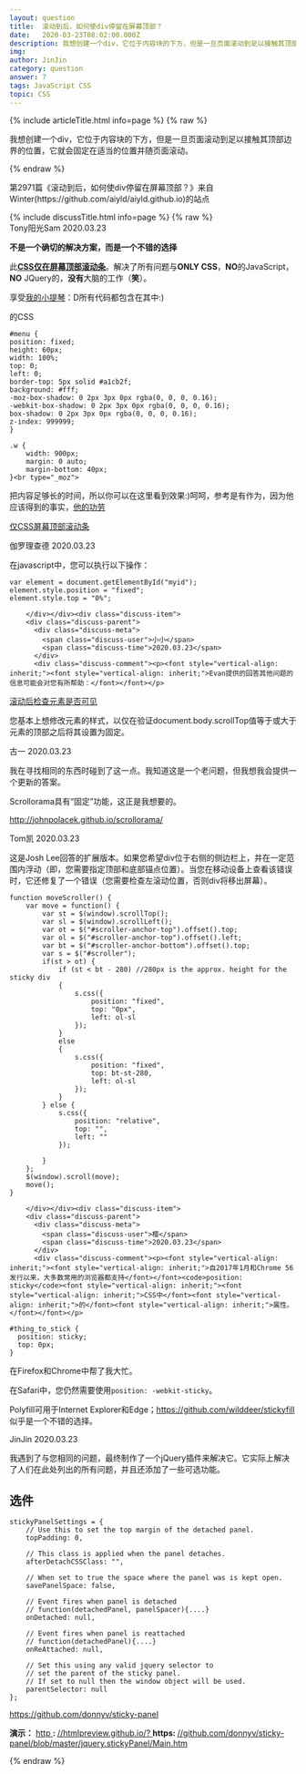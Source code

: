 ```yaml
---
layout: question
title:  滚动到后，如何使div停留在屏幕顶部？
date:   2020-03-23T08:02:00.000Z
description: 我想创建一个div，它位于内容块的下方，但是一旦页面滚动到足以接触其顶部边界的位置，它就会固定在适当的位置并随页面滚动。...
img: 
author: JinJin
category: question
answer: 7
tags: JavaScript CSS
topic: CSS
---
```

<div class="article-root">
  <div class="article">
    {% include articleTitle.html info=page %}
    {% raw %}
    <div class="article-content"><p><font style="vertical-align: inherit;"><font style="vertical-align: inherit;">我想创建一个div，它位于内容块的下方，但是一旦页面滚动到足以接触其顶部边界的位置，它就会固定在适当的位置并随页面滚动。</font></font></p></div>
    {% endraw %}
  </div>
  <p class="winter_mark">第2971篇《滚动到后，如何使div停留在屏幕顶部？》来自Winter(https://github.com/aiyld/aiyld.github.io)的站点</p>
  <div class="discuss-wrapper">
    {% include discussTitle.html info=page %}
    {% raw %}
    <div class="discuss-list">
    <div class="discuss-item">
        <div class="discuss-parent">
          <div class="discuss-meta">
            <span class="discuss-user">Tony阳光Sam</span>
            <span class="discuss-time">2020.03.23</span>
          </div>
          <div class="discuss-comment"><p><strong><font style="vertical-align: inherit;"><font style="vertical-align: inherit;">不是一个确切的解决方案，而是一个不错的选择</font></font></strong></p>

<p><font style="vertical-align: inherit;"><font style="vertical-align: inherit;">此</font></font><strong><a href="http://jsfiddle.net/adamchenwei/TzDSr/" rel="nofollow"><font style="vertical-align: inherit;"><font style="vertical-align: inherit;">CSS仅在屏幕顶部滚动条</font></font></a></strong><font style="vertical-align: inherit;"><font style="vertical-align: inherit;">。</font><font style="vertical-align: inherit;">解决了所有问题与</font></font><strong><font style="vertical-align: inherit;"><font style="vertical-align: inherit;">ONLY CSS</font></font></strong><font style="vertical-align: inherit;"><font style="vertical-align: inherit;">，</font></font><strong><font style="vertical-align: inherit;"><font style="vertical-align: inherit;">NO</font></font></strong><font style="vertical-align: inherit;"><font style="vertical-align: inherit;">的JavaScript，</font></font><strong><font style="vertical-align: inherit;"><font style="vertical-align: inherit;">NO</font></font></strong><font style="vertical-align: inherit;"><font style="vertical-align: inherit;"> JQuery的，</font></font><strong><font style="vertical-align: inherit;"><font style="vertical-align: inherit;">没有</font></font></strong><font style="vertical-align: inherit;"><font style="vertical-align: inherit;">大脑的工作（</font></font><strong><font style="vertical-align: inherit;"><font style="vertical-align: inherit;">笑</font></font></strong><font style="vertical-align: inherit;"><font style="vertical-align: inherit;">）。</font></font></p>

<p><font style="vertical-align: inherit;"><font style="vertical-align: inherit;">享受</font></font><a href="http://jsfiddle.net/adamchenwei/TzDSr/" rel="nofollow"><font style="vertical-align: inherit;"><font style="vertical-align: inherit;">我的小提琴</font></font></a><font style="vertical-align: inherit;"><font style="vertical-align: inherit;">：D所有代码都包含在其中:)</font></font></p>

<p><font style="vertical-align: inherit;"><font style="vertical-align: inherit;">的CSS</font></font></p>

<pre><code>#menu {<font></font>
position: fixed;<font></font>
height: 60px;<font></font>
width: 100%;<font></font>
top: 0;<font></font>
left: 0;<font></font>
border-top: 5px solid #a1cb2f;<font></font>
background: #fff;<font></font>
-moz-box-shadow: 0 2px 3px 0px rgba(0, 0, 0, 0.16);<font></font>
-webkit-box-shadow: 0 2px 3px 0px rgba(0, 0, 0, 0.16);<font></font>
box-shadow: 0 2px 3px 0px rgba(0, 0, 0, 0.16);<font></font>
z-index: 999999;<font></font>
}<font></font>
<font></font>
.w {<font></font>
    width: 900px;<font></font>
    margin: 0 auto;<font></font>
    margin-bottom: 40px;<font></font>
}&lt;br type="_moz"&gt;<font></font>
</code></pre>

<p><font style="vertical-align: inherit;"><font style="vertical-align: inherit;">把内容足够长的时间，所以你可以在这里看到效果:)呵呵，参考是有作为，因为他应该得到的事实，</font></font><a href="http://www.jqueryscript.net/css3-html5/Sticky-Top-Menu-Bar-with-CSS3.html" rel="nofollow"><font style="vertical-align: inherit;"><font style="vertical-align: inherit;">他的功劳</font></font></a> </p>

<p><a href="http://jsfiddle.net/adamchenwei/TzDSr/" rel="nofollow"><font style="vertical-align: inherit;"><font style="vertical-align: inherit;">仅CSS屏幕顶部滚动条</font></font></a></p></div>
        </div></div><div class="discuss-item">
        <div class="discuss-parent">
          <div class="discuss-meta">
            <span class="discuss-user">伽罗理查德</span>
            <span class="discuss-time">2020.03.23</span>
          </div>
          <div class="discuss-comment"><p><font style="vertical-align: inherit;"><font style="vertical-align: inherit;">在javascript中，您可以执行以下操作：</font></font></p>

<pre><code>var element = document.getElementById("myid");<font></font>
element.style.position = "fixed";<font></font>
element.style.top = "0%";<font></font>
</code></pre></div>
        </div></div><div class="discuss-item">
        <div class="discuss-parent">
          <div class="discuss-meta">
            <span class="discuss-user">小小</span>
            <span class="discuss-time">2020.03.23</span>
          </div>
          <div class="discuss-comment"><p><font style="vertical-align: inherit;"><font style="vertical-align: inherit;">Evan提供的回答其他问题的信息可能会对您有所帮助：</font></font></p>

<p><a href="https://stackoverflow.com/questions/487073/jquery-check-if-element-is-visible-after-scroling"><font style="vertical-align: inherit;"><font style="vertical-align: inherit;">滚动后检查元素是否可见</font></font></a></p>

<p><font style="vertical-align: inherit;"><font style="vertical-align: inherit;">您基本上想修改元素的样式，以仅在验证document.body.scrollTop值等于或大于元素的顶部之后将其设置为固定。</font></font></p></div>
        </div></div><div class="discuss-item">
        <div class="discuss-parent">
          <div class="discuss-meta">
            <span class="discuss-user">古一</span>
            <span class="discuss-time">2020.03.23</span>
          </div>
          <div class="discuss-comment"><p><font style="vertical-align: inherit;"><font style="vertical-align: inherit;">我在寻找相同的东西时碰到了这一点。</font><font style="vertical-align: inherit;">我知道这是一个老问题，但我想我会提供一个更新的答案。</font></font></p>

<p><font style="vertical-align: inherit;"><font style="vertical-align: inherit;">Scrollorama具有“固定”功能，这正是我想要的。</font></font></p>

<p><a href="http://johnpolacek.github.io/scrollorama/" rel="nofollow"><font style="vertical-align: inherit;"><font style="vertical-align: inherit;">http://johnpolacek.github.io/scrollorama/</font></font></a></p></div>
        </div></div><div class="discuss-item">
        <div class="discuss-parent">
          <div class="discuss-meta">
            <span class="discuss-user">Tom凯</span>
            <span class="discuss-time">2020.03.23</span>
          </div>
          <div class="discuss-comment"><p><font style="vertical-align: inherit;"><font style="vertical-align: inherit;">这是Josh Lee回答的扩展版本。</font><font style="vertical-align: inherit;">如果您希望div位于右侧的侧边栏上，并在一定范围内浮动（即，您需要指定顶部和底部锚点位置）。</font><font style="vertical-align: inherit;">当您在移动设备上查看该错误时，它还修复了一个错误（您需要检查左滚动位置，否则div将移出屏幕）。</font></font></p>

<pre><code>function moveScroller() {<font></font>
    var move = function() {<font></font>
        var st = $(window).scrollTop();<font></font>
        var sl = $(window).scrollLeft();<font></font>
        var ot = $("#scroller-anchor-top").offset().top;<font></font>
        var ol = $("#scroller-anchor-top").offset().left;<font></font>
        var bt = $("#scroller-anchor-bottom").offset().top;<font></font>
        var s = $("#scroller");<font></font>
        if(st &gt; ot) {<font></font>
            if (st &lt; bt - 280) //280px is the approx. height for the sticky div<font></font>
            {<font></font>
                s.css({<font></font>
                    position: "fixed",<font></font>
                    top: "0px",<font></font>
                    left: ol-sl<font></font>
                }); <font></font>
            }<font></font>
            else<font></font>
            {<font></font>
                s.css({<font></font>
                    position: "fixed",<font></font>
                    top: bt-st-280,<font></font>
                    left: ol-sl<font></font>
                }); <font></font>
            }<font></font>
        } else {<font></font>
            s.css({<font></font>
                position: "relative",<font></font>
                top: "",<font></font>
                left: ""<font></font>
            });<font></font>
<font></font>
        }<font></font>
    };<font></font>
    $(window).scroll(move);<font></font>
    move();<font></font>
}<font></font>
</code></pre></div>
        </div></div><div class="discuss-item">
        <div class="discuss-parent">
          <div class="discuss-meta">
            <span class="discuss-user">樱</span>
            <span class="discuss-time">2020.03.23</span>
          </div>
          <div class="discuss-comment"><p><font style="vertical-align: inherit;"><font style="vertical-align: inherit;">自2017年1月和Chrome 56发行以来，大多数常用的浏览器都支持</font></font><code>position: sticky</code><font style="vertical-align: inherit;"><font style="vertical-align: inherit;">CSS中</font><font style="vertical-align: inherit;">的</font><font style="vertical-align: inherit;">属性。</font></font></p>

<pre><code>#thing_to_stick {<font></font>
  position: sticky;<font></font>
  top: 0px;<font></font>
}<font></font>
</code></pre>

<p><font style="vertical-align: inherit;"><font style="vertical-align: inherit;">在Firefox和Chrome中帮了我大忙。</font></font></p>

<p><font style="vertical-align: inherit;"><font style="vertical-align: inherit;">在Safari中，您仍然需要使用</font></font><code>position: -webkit-sticky</code><font style="vertical-align: inherit;"><font style="vertical-align: inherit;">。</font></font></p>

<p><font style="vertical-align: inherit;"><font style="vertical-align: inherit;">Polyfill可用于Internet Explorer和Edge；</font></font><a href="https://github.com/wilddeer/stickyfill" rel="noreferrer"><font style="vertical-align: inherit;"><font style="vertical-align: inherit;">https://github.com/wilddeer/stickyfill</font></font></a><font style="vertical-align: inherit;"><font style="vertical-align: inherit;">似乎是一个不错的选择。</font></font></p></div>
        </div></div><div class="discuss-item">
        <div class="discuss-parent">
          <div class="discuss-meta">
            <span class="discuss-user">JinJin</span>
            <span class="discuss-time">2020.03.23</span>
          </div>
          <div class="discuss-comment"><p><font style="vertical-align: inherit;"><font style="vertical-align: inherit;">我遇到了与您相同的问题，最终制作了一个jQuery插件来解决它。</font><font style="vertical-align: inherit;">它实际上解决了人们在此处列出的所有问题，并且还添加了一些可选功能。</font></font></p>

<h2><font style="vertical-align: inherit;"><font style="vertical-align: inherit;">选件</font></font></h2>

<pre><code>stickyPanelSettings = {<font></font>
    // Use this to set the top margin of the detached panel.<font></font>
    topPadding: 0,<font></font>
<font></font>
    // This class is applied when the panel detaches.<font></font>
    afterDetachCSSClass: "",<font></font>
<font></font>
    // When set to true the space where the panel was is kept open.<font></font>
    savePanelSpace: false,<font></font>
<font></font>
    // Event fires when panel is detached<font></font>
    // function(detachedPanel, panelSpacer){....}<font></font>
    onDetached: null,<font></font>
<font></font>
    // Event fires when panel is reattached<font></font>
    // function(detachedPanel){....}<font></font>
    onReAttached: null,<font></font>
<font></font>
    // Set this using any valid jquery selector to <font></font>
    // set the parent of the sticky panel.<font></font>
    // If set to null then the window object will be used.<font></font>
    parentSelector: null<font></font>
};<font></font>
</code></pre>

<p><a href="https://github.com/donnyv/sticky-panel" rel="noreferrer"><font style="vertical-align: inherit;"><font style="vertical-align: inherit;">https://github.com/donnyv/sticky-panel</font></font></a></p>

<p><strong><font style="vertical-align: inherit;"><font style="vertical-align: inherit;">演示：</font></font></strong> <font style="vertical-align: inherit;"><a href="http://htmlpreview.github.io/?https://github.com/donnyv/sticky-panel/blob/master/jquery.stickyPanel/Main.htm" rel="noreferrer"><font style="vertical-align: inherit;">http </font></a><strong><font style="vertical-align: inherit;">: </font></strong><a href="http://htmlpreview.github.io/?https://github.com/donnyv/sticky-panel/blob/master/jquery.stickyPanel/Main.htm" rel="noreferrer"><font style="vertical-align: inherit;">//htmlpreview.github.io/? </font></a><strong><font style="vertical-align: inherit;">https: </font></strong></font><a href="http://htmlpreview.github.io/?https://github.com/donnyv/sticky-panel/blob/master/jquery.stickyPanel/Main.htm" rel="noreferrer"><font style="vertical-align: inherit;"><font style="vertical-align: inherit;">//github.com/donnyv/sticky-panel/blob/master/jquery.stickyPanel/Main.htm</font></font></a></p></div>
        </div></div>
    </div>
    {% endraw %}
  </div>
<div>
